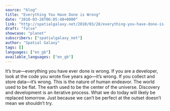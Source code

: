 ```yaml
---
source: "blog"
title: "Everything You Have Done is Wrong"
date: "2010-03-28T06:05:48+0000"
link: "http://spatialgalaxy.net/2010/03/28/everything-you-have-done-is-wrong/"
draft: "false"
showcase: "planet"
subscribers: ["spatialgalaxy_net"]
author: "Spatial Galaxy"
tags: []
languages: ["en_gb"]
available_languages: ["en_gb"]
---
```


It&rsquo;s true&mdash;everything you have ever done is wrong. If you are a developer, look at the code you wrote five years ago&mdash;it&rsquo;s wrong. If you collect and store data&mdash;it&rsquo;s wrong.
This is the nature of human endeavor. The world used to be flat. The earth used to be the center of the universe.
Discovery and development is an iterative process. What we do today will likely be replaced tomorrow. Just because we can&rsquo;t be perfect at the outset doesn&rsquo;t mean we shouldn&rsquo;t try.

